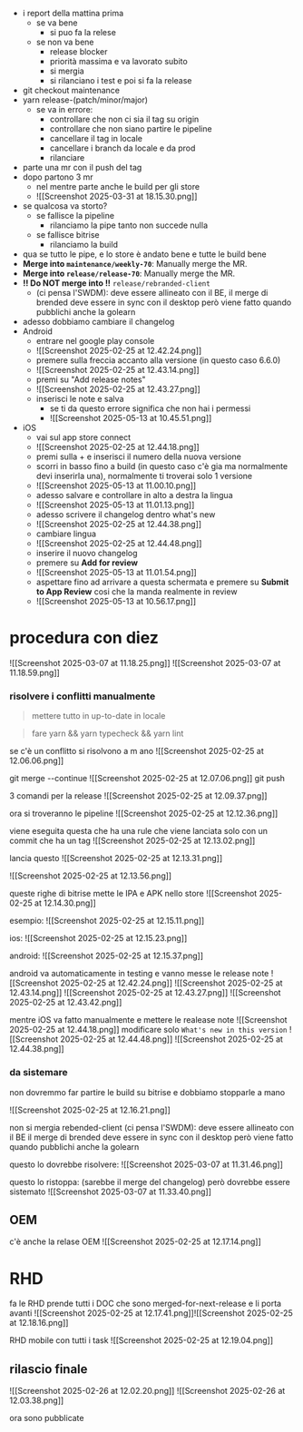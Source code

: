 
* i report della mattina prima
	* se va bene 
		* si puo fa la relese
	* se non va bene
		* release blocker
		* priorità massima e va lavorato subito
		* si mergia
		* si rilanciano i test e poi si fa la release
* git checkout maintenance
* yarn release-(patch/minor/major)
	* se va in errore:
		* controllare che non ci sia il tag su origin
		* controllare che non siano partire le pipeline
		* cancellare il tag in locale
		* cancellare i branch da locale e da prod
		* rilanciare
* parte una mr con il push del tag
* dopo partono 3 mr
	* nel mentre parte anche le build per gli store
	* ![[Screenshot 2025-03-31 at 18.15.30.png]]
* se qualcosa va storto?
	* se fallisce la pipeline
		* rilanciamo la pipe tanto non succede nulla
	* se fallisce bitrise
		* rilanciamo la build 
* qua se tutto le pipe, e lo store è andato bene e tutte le build bene
* **Merge into `maintenance/weekly-70`**: Manually merge the MR.
* **Merge into `release/release-70`**: Manually merge the MR.
* **!! Do NOT merge into !!** `release/rebranded-client`
	* (ci pensa l'SWDM): deve essere allineato con il BE, il merge di brended deve essere in sync con il desktop però viene fatto quando pubblichi anche la golearn
* adesso dobbiamo cambiare il changelog
* Android
	* entrare nel google play console
	* ![[Screenshot 2025-02-25 at 12.42.24.png]]
	* premere sulla freccia accanto alla versione (in questo caso 6.6.0) 
	* ![[Screenshot 2025-02-25 at 12.43.14.png]]
	* premi su "Add release notes"
	* ![[Screenshot 2025-02-25 at 12.43.27.png]]
	* inserisci le note e salva
		* se ti da questo errore significa che non hai i permessi
		* ![[Screenshot 2025-05-13 at 10.45.51.png]]
* iOS
	* vai sul app store connect
	* ![[Screenshot 2025-02-25 at 12.44.18.png]]
	* premi sulla + e inserisci il numero della nuova versione
	* scorri in basso fino a build (in questo caso c'è gia ma normalmente devi inserirla una), normalmente ti troverai solo 1 versione
	* ![[Screenshot 2025-05-13 at 11.00.10.png]]
	* adesso salvare e controllare in alto a destra la lingua
	* ![[Screenshot 2025-05-13 at 11.01.13.png]]
	* adesso scrivere il changelog dentro what's new
	* ![[Screenshot 2025-02-25 at 12.44.38.png]]
	* cambiare lingua
	* ![[Screenshot 2025-02-25 at 12.44.48.png]]
	* inserire il nuovo changelog 
	* premere su **Add for review**
	* ![[Screenshot 2025-05-13 at 11.01.54.png]]
	* aspettare fino ad arrivare a questa schermata e premere su **Submit to App Review** cosi che la manda realmente in review
	* ![[Screenshot 2025-05-13 at 10.56.17.png]]

# procedura con diez

![[Screenshot 2025-03-07 at 11.18.25.png]]
![[Screenshot 2025-03-07 at 11.18.59.png]]
### risolvere i conflitti manualmente

>mettere tutto in up-to-date in locale

> fare yarn && yarn typecheck && yarn lint

se c'è un conflitto si risolvono a m ano
![[Screenshot 2025-02-25 at 12.06.06.png]]

git merge --continue
![[Screenshot 2025-02-25 at 12.07.06.png]]
git push

3 comandi per la release
![[Screenshot 2025-02-25 at 12.09.37.png]]

ora si troveranno le pipeline
![[Screenshot 2025-02-25 at 12.12.36.png]]

viene eseguita questa che ha una rule che viene lanciata solo con un commit che ha un tag
![[Screenshot 2025-02-25 at 12.13.02.png]]

lancia questo 
![[Screenshot 2025-02-25 at 12.13.31.png]]

![[Screenshot 2025-02-25 at 12.13.56.png]]

queste righe di bitrise mette le IPA e APK nello store
![[Screenshot 2025-02-25 at 12.14.30.png]]

esempio:
![[Screenshot 2025-02-25 at 12.15.11.png]]

ios:
![[Screenshot 2025-02-25 at 12.15.23.png]]

android:
![[Screenshot 2025-02-25 at 12.15.37.png]]

android va automaticamente in testing e vanno messe le release note
![[Screenshot 2025-02-25 at 12.42.24.png]]
![[Screenshot 2025-02-25 at 12.43.14.png]]
![[Screenshot 2025-02-25 at 12.43.27.png]]
![[Screenshot 2025-02-25 at 12.43.42.png]]

mentre iOS va fatto manualmente e mettere le realease note 
![[Screenshot 2025-02-25 at 12.44.18.png]]
modificare solo `What's new in this version`
![[Screenshot 2025-02-25 at 12.44.48.png]]
![[Screenshot 2025-02-25 at 12.44.38.png]] 
### da sistemare
non dovremmo far partire le build su bitrise e dobbiamo stopparle a mano

![[Screenshot 2025-02-25 at 12.16.21.png]]

non si mergia rebended-client (ci pensa l'SWDM): deve essere allineato con il BE
il merge di brended deve essere in sync con il desktop però viene fatto quando pubblichi anche la golearn

questo lo dovrebbe risolvere:
![[Screenshot 2025-03-07 at 11.31.46.png]]

questo lo ristoppa: (sarebbe il merge del changelog) però dovrebbe essere sistemato
![[Screenshot 2025-03-07 at 11.33.40.png]]
## OEM

c'è anche la relase OEM
![[Screenshot 2025-02-25 at 12.17.14.png]]

# RHD
fa le RHD
prende tutti i DOC che sono merged-for-next-release e li porta avanti 
![[Screenshot 2025-02-25 at 12.17.41.png]]![[Screenshot 2025-02-25 at 12.18.16.png]]

RHD mobile con tutti i task
![[Screenshot 2025-02-25 at 12.19.04.png]]

## rilascio finale

![[Screenshot 2025-02-26 at 12.02.20.png]]
![[Screenshot 2025-02-26 at 12.03.38.png]]

ora sono pubblicate